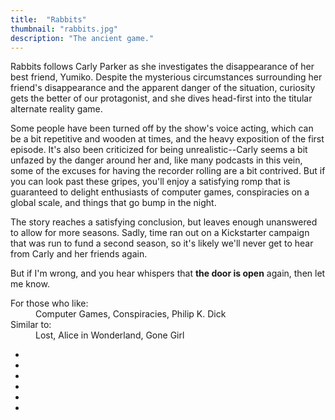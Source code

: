 ```yaml
---
title:  "Rabbits"
thumbnail: "rabbits.jpg"
description: "The ancient game."
---
```


Rabbits follows Carly Parker as she investigates the disappearance of her best friend, Yumiko. Despite the mysterious circumstances surrounding her friend's disappearance and the apparent danger of the situation, curiosity gets the better of our protagonist, and she dives head-first into the titular alternate reality game.

Some people have been turned off by the show's voice acting, which can be a bit repetitive and wooden at times, and the heavy exposition of the first episode. It's also been criticized for being unrealistic--Carly seems a bit unfazed by the danger around her and, like many podcasts in this vein, some of the excuses for having the recorder rolling are a bit contrived. But if you can look past these gripes, you'll enjoy a satisfying romp that is guaranteed to delight enthusiasts of computer games, conspiracies on a global scale, and things that go bump in the night.

The story reaches a satisfying conclusion, but leaves enough unanswered to allow for more seasons. Sadly, time ran out on a Kickstarter campaign that was run to fund a second season, so it's likely we'll never get to hear from Carly and her friends again.

But if I'm wrong, and you hear whispers that **the door is open** again, then let me know.

<div class="summary">
    <dl>
        <dt>For those who like:</dt>
        <dd>Computer Games, Conspiracies, Philip K. Dick</dd>
        <dt>Similar to:</dt>
        <dd>Lost, Alice in Wonderland, Gone Girl</dd>
    </dl>
    <ul class="ratings">
        <li>
            <i class="icon fas fa-surprise" title="Voice Acting"></i>
            <span class="bar bar-4"></span>
        </li>
        <li>
            <i class="icon fas fa-running" title="Pace"></i>
            <span class="bar bar-5"></span>
        </li>
        <li>
            <i class="icon fas fa-book" title="Story"></i>
            <span class="bar bar-5"></span>
        </li>
        <li>
            <i class="icon fas fa-microphone" title="Audio Engineering"></i>
            <span class="bar bar-3"></span>
        </li>
        <li>
            <i class="icon fas fa-magic" title="Realism"></i>        
            <span class="bar bar-4"></span>
        </li>
        <li>
            <i class="icon fas fa-podcast" title="Overall"></i>
            <span class="bar bar-5"></span>
        </li>
    </ul>
</div>
